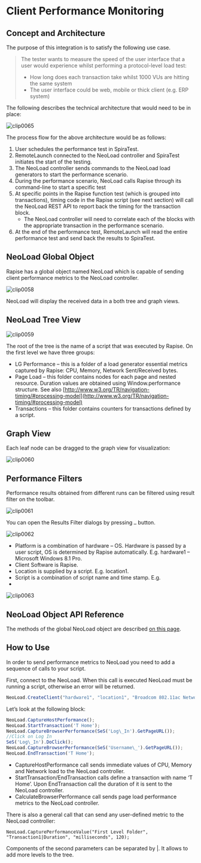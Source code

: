 # Client Performance Monitoring

## Concept and Architecture

The purpose of this integration is to satisfy the following use case.

> The tester wants to measure the speed of the user interface that a user would experience whilst performing a protocol-level load test:
>
> - How long does each transaction take whilst 1000 VUs are hitting the same system
> - The user interface could be web, mobile or thick client (e.g. ERP system)

The following describes the technical architecture that would need to be in place:

![clip0065](./img/client_performance_monitoring1.png)

The process flow for the above architecture would be as follows:

1. User schedules the performance test in SpiraTest.
2. RemoteLaunch connected to the NeoLoad controller and SpiraTest initiates the start of the testing.
3. The NeoLoad controller sends commands to the NeoLoad load generators to start the performance scenario.
4. During the performance scenario, NeoLoad calls Rapise through its command-line to start a specific test
5. At specific points in the Rapise function test (which is grouped into transactions), timing code in the Rapise script (see next section) will call the NeoLoad REST API to report back the timing for the transaction block.
    - The NeoLoad controller will need to correlate each of the blocks with the appropriate transaction in the performance scenario.
6. At the end of the performance test, RemoteLaunch will read the entire performance test and send back the results to SpiraTest.

## NeoLoad Global Object

Rapise has a global object named NeoLoad which is capable of sending client performance metrics to the NeoLoad controller.

![clip0058](./img/client_performance_monitoring2.png)

NeoLoad will display the received data in a both tree and graph views.

## NeoLoad Tree View

![clip0059](./img/client_performance_monitoring3.png)

The root of the tree is the name of a script that was executed by Rapise. On the first level we have three groups:

- LG Performance – this is a folder of a load generator essential metrics captured by Rapise: CPU, Memory, Network Sent/Received bytes.
- Page Load – this folder contains nodes for each page and nested resource. Duration values are obtained using Window.performance structure. See also [http://www.w3.org/TR/navigation-timing/#processing-model](http://www.w3.org/TR/navigation-timing/#processing-model)
- Transactions – this folder contains counters for transactions defined by a script.

## Graph View

Each leaf node can be dragged to the graph view for visualization:

![clip0060](./img/client_performance_monitoring4.png)

## Performance Filters

Performance results obtained from different runs can be filtered using result filter on the toolbar.

![clip0061](./img/client_performance_monitoring5.png)

You can open the Results Filter dialogs by pressing `…` button.

![clip0062](./img/client_performance_monitoring6.png)

- Platform is a combination of hardware – OS. Hardware is passed by a user script, OS is determined by Rapise automatically. E.g. hardware1 – Microsoft Windows 8.1 Pro.
- Client Software is Rapise.
- Location is supplied by a script. E.g. location1.
- Script is a combination of script name and time stamp. E.g.
- 
![clip0063](./img/client_performance_monitoring7.png)

## NeoLoad Object API Reference

The methods of the global NeoLoad object are described [on this page](/Libraries/NeoLoad/).

## How to Use

In order to send performance metrics to NeoLoad you need to add a sequence of calls to your script.

First, connect to the NeoLoad. When this call is executed NeoLoad must be running a script, otherwise an error will be returned.

```javascript
NeoLoad.CreateClient("hardware1", "location1", "Broadcom 802.11ac Network Adapter \_2");
```

Let’s look at the following block:

```javascript
NeoLoad.CaptureHostPerformance();
NeoLoad.StartTransaction('T Home');
NeoLoad.CaptureBrowserPerformance(SeS('Log\_In').GetPageURL());
//Click on Log In
SeS('Log\_In').DoClick();
NeoLoad.CaptureBrowserPerformance(SeS('Username\_').GetPageURL());
NeoLoad.EndTransaction('T Home');
```

- CaptureHostPerformance call sends immediate values of CPU, Memory and Network load to the NeoLoad controller.
- StartTransaction/EndTransaction calls define a transaction with name ‘T Home’. Upon EndTransaction call the duration of it is sent to the NeoLoad controller.
- CalculateBrowserPerformance call sends page load performance metrics to the NeoLoad controller.

There is also a general call that can send any user-defined metric to the NeoLoad controller:

```jvascript
NeoLoad.CapturePerformanceValue("First Level Folder", "Transaction1|Duration", "milliseconds", 120);
```

Components of the second parameters can be separated by |. It allows to add more levels to the tree.
